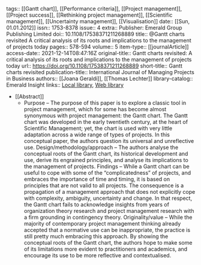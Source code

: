 tags:: [[Gantt chart]], [[Performance criteria]], [[Project management]], [[Project success]], [[Rethinking project management]], [[Scientific management]], [[Uncertainty management]], [[Visualisation]]
date:: [[Sun, 01.01.2012]]
issn:: 1753-8378
issue:: 4
extra:: Publisher: Emerald Group Publishing Limited
doi:: 10.1108/17538371211268889
title:: @Gantt charts revisited A critical analysis of its roots and implications to the management of projects today
pages:: 578-594
volume:: 5
item-type:: [[journalArticle]]
access-date:: 2021-12-14T08:47:16Z
original-title:: Gantt charts revisited: A critical analysis of its roots and implications to the management of projects today
url:: https://doi.org/10.1108/17538371211268889
short-title:: Gantt charts revisited
publication-title:: International Journal of Managing Projects in Business
authors:: [[Joana Geraldi]], [[Thomas Lechter]]
library-catalog:: Emerald Insight
links:: [Local library](zotero://select/library/items/3KGQ6WIU), [Web library](https://www.zotero.org/users/6520516/items/3KGQ6WIU)

- [[Abstract]]
	- Purpose – The purpose of this paper is to explore a classic tool in project management, which for some has become almost synonymous with project management: the Gantt chart. The Gantt chart was developed in the early twentieth century, at the heart of Scientific Management; yet, the chart is used with very little adaptation across a wide range of types of projects. In this conceptual paper, the authors question its universal and unreflective use. Design/methodology/approach – The authors analyse the conceptual roots of the Gantt chart, its historical development and use, derive its engrained principles, and analyse its implications to the management of projects. Findings – While a Gantt chart can be useful to cope with some of the “complicatedness” of projects, and embraces the importance of time and timing, it is based on principles that are not valid to all projects. The consequence is a propagation of a management approach that does not explicitly cope with complexity, ambiguity, uncertainty and change. In that respect, the Gantt chart fails to acknowledge insights from years of organization theory research and project management research with a firm grounding in contingency theory. Originality/value – While the majority of contemporary project management thinking already accepted that a normative use can be inappropriate, the practice is still pretty much embracing this approach. By showing the conceptual roots of the Gantt chart, the authors hope to make some of its limitations more evident to practitioners and academics, and encourage its use to be more reflective and contextualised.